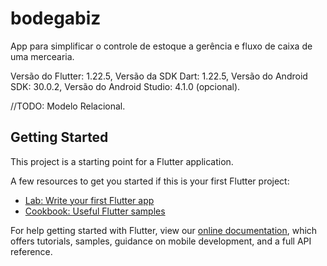 # bodegabiz

App para simplificar o controle de estoque a gerência e fluxo de caixa de uma mercearia.

Versão do Flutter: 1.22.5,
Versão da SDK Dart: 1.22.5,
Versão do Android SDK: 30.0.2,
Versão do Android Studio: 4.1.0 (opcional).

//TODO: Modelo Relacional.

## Getting Started

This project is a starting point for a Flutter application.

A few resources to get you started if this is your first Flutter project:

- [Lab: Write your first Flutter app](https://flutter.dev/docs/get-started/codelab)
- [Cookbook: Useful Flutter samples](https://flutter.dev/docs/cookbook)

For help getting started with Flutter, view our
[online documentation](https://flutter.dev/docs), which offers tutorials,
samples, guidance on mobile development, and a full API reference.
